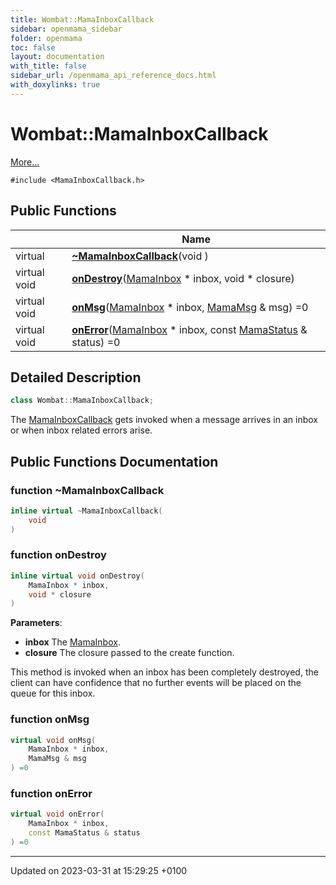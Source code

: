 ```yaml
---
title: Wombat::MamaInboxCallback
sidebar: openmama_sidebar
folder: openmama
toc: false
layout: documentation
with_title: false
sidebar_url: /openmama_api_reference_docs.html
with_doxylinks: true
---
```


# Wombat::MamaInboxCallback



 [More...](#detailed-description)


`#include <MamaInboxCallback.h>`

## Public Functions

|                | Name           |
| -------------- | -------------- |
| virtual | **[~MamaInboxCallback](classWombat_1_1MamaInboxCallback.html#function-~mamainboxcallback)**(void ) |
| virtual void | **[onDestroy](classWombat_1_1MamaInboxCallback.html#function-ondestroy)**([MamaInbox](classWombat_1_1MamaInbox.html) * inbox, void * closure) |
| virtual void | **[onMsg](classWombat_1_1MamaInboxCallback.html#function-onmsg)**([MamaInbox](classWombat_1_1MamaInbox.html) * inbox, [MamaMsg](classWombat_1_1MamaMsg.html) & msg) =0 |
| virtual void | **[onError](classWombat_1_1MamaInboxCallback.html#function-onerror)**([MamaInbox](classWombat_1_1MamaInbox.html) * inbox, const [MamaStatus](classWombat_1_1MamaStatus.html) & status) =0 |

## Detailed Description

```cpp
class Wombat::MamaInboxCallback;
```


The [MamaInboxCallback](classWombat_1_1MamaInboxCallback.html) gets invoked when a message arrives in an inbox or when inbox related errors arise. 

## Public Functions Documentation

### function ~MamaInboxCallback

```cpp
inline virtual ~MamaInboxCallback(
    void 
)
```


### function onDestroy

```cpp
inline virtual void onDestroy(
    MamaInbox * inbox,
    void * closure
)
```


**Parameters**: 

  * **inbox** The [MamaInbox](classWombat_1_1MamaInbox.html). 
  * **closure** The closure passed to the create function. 


This method is invoked when an inbox has been completely destroyed, the client can have confidence that no further events will be placed on the queue for this inbox.


### function onMsg

```cpp
virtual void onMsg(
    MamaInbox * inbox,
    MamaMsg & msg
) =0
```


### function onError

```cpp
virtual void onError(
    MamaInbox * inbox,
    const MamaStatus & status
) =0
```


-------------------------------

Updated on 2023-03-31 at 15:29:25 +0100
